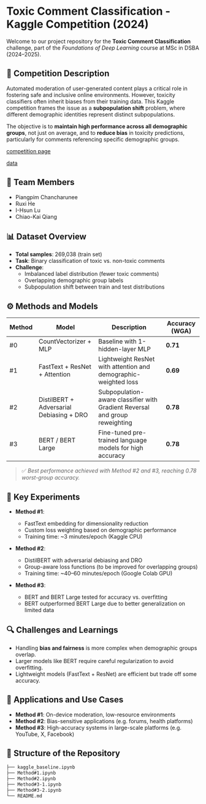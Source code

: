 # Toxic Comment Classification - Kaggle Competition (2024)

Welcome to our project repository for the **Toxic Comment Classification** challenge, part of the *Foundations of Deep Learning* course at MSc in DSBA (2024–2025).

## 📝 Competition Description

Automated moderation of user-generated content plays a critical role in fostering safe and inclusive online environments. However, toxicity classifiers often inherit biases from their training data. This Kaggle competition frames the issue as a **subpopulation shift** problem, where different demographic identities represent distinct subpopulations.  

The objective is to **maintain high performance across all demographic groups**, not just on average, and to **reduce bias** in toxicity predictions, particularly for comments referencing specific demographic groups.

[competition page](https://www.kaggle.com/competitions/toxic-comment-classification-dsba-2025/overview)

[data](https://www.kaggle.com/competitions/toxic-comment-classification-dsba-2025/data)

## 👥 Team Members

- Piangpim Chancharunee  
- Ruxi He  
- I-Hsun Lu
- Chiao-Kai Qiang

## 📊 Dataset Overview

- **Total samples**: 269,038 (train set)
- **Task**: Binary classification of toxic vs. non-toxic comments
- **Challenge**:
  - Imbalanced label distribution (fewer toxic comments)
  - Overlapping demographic group labels
  - Subpopulation shift between train and test distributions

## ⚙️ Methods and Models

| Method | Model | Description | Accuracy (WGA) |
|--------|-------|-------------|----------------|
| #0 | CountVectorizer + MLP | Baseline with 1-hidden-layer MLP | **0.71** |
| #1 | FastText + ResNet + Attention | Lightweight ResNet with attention and demographic-weighted loss | **0.69** |
| #2 | DistilBERT + Adversarial Debiasing + DRO | Subpopulation-aware classifier with Gradient Reversal and group reweighting | **0.78** |
| #3 | BERT / BERT Large | Fine-tuned pre-trained language models for high accuracy | **0.78** |

> ✅ *Best performance achieved with Method #2 and #3, reaching 0.78 worst-group accuracy.*

## 🧪 Key Experiments

- **Method #1**:
  - FastText embedding for dimensionality reduction
  - Custom loss weighting based on demographic performance
  - Training time: ~3 minutes/epoch (Kaggle CPU)

- **Method #2**:
  - DistilBERT with adversarial debiasing and DRO
  - Group-aware loss functions (to be improved for overlapping groups)
  - Training time: ~40–60 minutes/epoch (Google Colab GPU)

- **Method #3**:
  - BERT and BERT Large tested for accuracy vs. overfitting
  - BERT outperformed BERT Large due to better generalization on limited data

## 🔍 Challenges and Learnings

- Handling **bias and fairness** is more complex when demographic groups overlap.
- Larger models like BERT require careful regularization to avoid overfitting.
- Lightweight models (FastText + ResNet) are efficient but trade off some accuracy.

## 🧠 Applications and Use Cases

- **Method #1**: On-device moderation, low-resource environments
- **Method #2**: Bias-sensitive applications (e.g. forums, health platforms)
- **Method #3**: High-accuracy systems in large-scale platforms (e.g. YouTube, X, Facebook)

## 📂 Structure of the Repository

```bash
├── kaggle_baseline.ipynb
├── Method#1.ipynb
├── Method#2.ipynb
├── Method#3-1.ipynb
├── Method#3-2.ipynb
└── README.md
